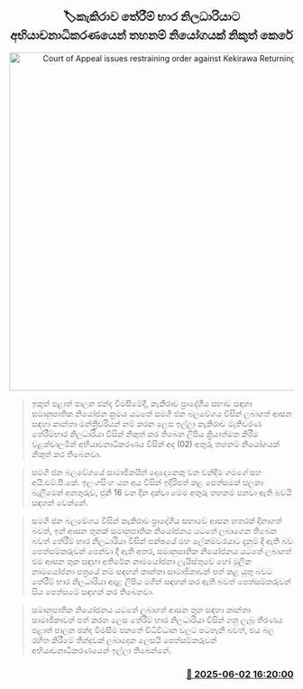 <p align='center'><b><h2 align='center' title='Court of Appeal issues restraining order against Kekirawa Returning Officer'>🏷කැකිරාව තේරීම් භාර නිලධාරියාට අභියාචනාධිකරණයෙන් තහනම් නියෝගයක් නිකුත් කෙරේ</h2></b></p>
<p align='center'><img src='https://helakuru.sgp1.cdn.digitaloceanspaces.com/esana/images/lib/court-2.jpg' width='600' alt='Court of Appeal issues restraining order against Kekirawa Returning Officer'></p>

> ඉකුත් පළාත් පාලන ඡන්ද විමසීමේදී, කැකිරාව ප්‍රාදේශීය සභාව සඳහා සමානුපාතික නියෝජන ක්‍රමය යටතේ සමගි ජන බලවේගය විසින් ලබාගත් ආසන සඳහා කාන්තා මන්ත්‍රීවරියන් නම් කරන ලෙස ඉල්ලා කැකිරාව මැතිවරණ තේරීම්භාර නිලධාරියා විසින් නිකුත් කර තිබෙන ලිපිය ක්‍රියාත්මක කිරීම වළක්වාලමින් අභියාචනාධිකරණය විසින් අද (02) අතුරු තහනම් නියෝගයක් නිකුත් කර තිබෙනවා.

> සමගි ජන බලවේගයේ සාමාජිකයින් දෙදෙනෙකු වන චන්දිම ගමගේ සහ අයි.එම්.පී.කේ. ඉලංගසිංහ යන අය විසින් ඉදිරිපත් කළ පෙත්සමක් සලකා බැලීමෙන් අනතුරුව, ජුනි 16 වන දින දක්වා මෙම අතුරු තහනම පනවා ඇති බවයි සඳහන් වෙන්නේ.

> සමගි ජන බලවේගය විසින් කැකිරාව ප්‍රාදේශීය සභාවේ ආසන හතරක් දිනාගත් බවත්, ඉන් ආසන තුනක් සමානුපාතික නියෝජනය යටතේ ලබාගෙන තිබෙන බවත් තේරීම් භාර නිලධාරියා විසින් පක්ෂයේ මහ ලේකම්වරයාට දැනුම් දී ඇති බව පෙත්සම්කරුවන් පෙන්වා දී ඇති අතර, සමානුපාතික නියෝජනය යටතේ ලබාගත් එම ආසන තුන සඳහා අතිරේක නාමයෝජනා ලැයිස්තුවේ හෝ මූලික නාමයෝජනා පත්‍රයේ නම් සඳහන් කාන්තා සාමාජිකාවන් පත් කළ යුතු බවට තේරීම් භාර නිලධාරියා අදාළ ලිපිය මගින් සඳහන් කර ඇති බවත් පෙත්සම්කරුවන් සිය පෙත්සමේ සඳහන් කර තිබෙනවා.

> සමානුපාතික නියෝජනය යටතේ ලබාගත් ආසන තුන සඳහා කාන්තා සාමාජිකාවන් පත් කරන ලෙස තේරීම් භාර නිලධාරියා විසින් ගනු ලැබූ තීරණය පළාත් පාලන ඡන්ද විමසීම පනතේ විධිවිධාන වලට පටහැනි බවත්, එය බල රහිත කිරීමේ තීන්දුවක් ලබාදෙන ලෙසයි පෙත්සම්කරුවන් අභියාචනාධිකරණයෙන් ඉල්ලා තිබෙන්නේ.



<h3 align='right'><a href='https://www.helakuru.lk/esana/p/110631/'>📅 2025-06-02 16:20:00</a></h3>
